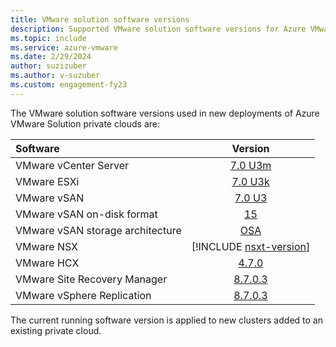 ```yaml
---
title: VMware solution software versions
description: Supported VMware solution software versions for Azure VMware Solution.
ms.topic: include
ms.service: azure-vmware
ms.date: 2/29/2024
author: suzizuber
ms.author: v-suzuber
ms.custom: engagement-fy23
---
```


<!-- Used in faq.md and concepts-private-clouds-clusters#host-maintenance-and-lifecycle-management and introduction#vmware-software-versions-->


The VMware solution software versions used in new deployments of Azure VMware Solution private clouds are:

| Software                         |    Version   |
| :---                             |     :---:    |
| VMware vCenter Server            |    [7.0 U3m](https://docs.vmware.com/en/VMware-vSphere/7.0/rn/vsphere-vcenter-server-70u3m-release-notes/index.html)   |
| VMware ESXi                      |    [7.0 U3k](https://docs.vmware.com/en/VMware-vSphere/7.0/rn/vsphere-esxi-70u3k-release-notes.html)   |
| VMware vSAN                      |    [7.0 U3](https://docs.vmware.com/en/VMware-vSphere/7.0/rn/vmware-vsan-703-release-notes.html)   |
| VMware vSAN on-disk format       |    [15](https://kb.vmware.com/s/article/2148493)   |
| VMware vSAN storage architecture |    [OSA](https://core.vmware.com/blog/comparing-original-storage-architecture-vsan-8-express-storage-architecture)   |
| VMware NSX                       |    [!INCLUDE [nsxt-version](nsxt-version.md)]   |
| VMware HCX                       |    [4.7.0](https://docs.vmware.com/en/VMware-HCX/4.7/rn/vmware-hcx-47-release-notes/index.html)   |
| VMware Site Recovery Manager     |    [8.7.0.3](https://docs.vmware.com/en/Site-Recovery-Manager/8.7/rn/vmware-site-recovery-manager-8703-release-notes/index.html)   |
| VMware vSphere Replication       |    [8.7.0.3](https://docs.vmware.com/en/vSphere-Replication/8.7/rn/vsphere-replication-8703-release-notes/index.html)   |

The current running software version is applied to new clusters added to an existing private cloud.
